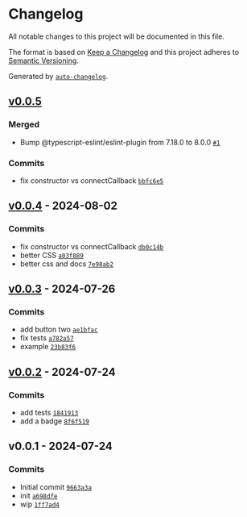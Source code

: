 # Changelog

All notable changes to this project will be documented in this file.

The format is based on [Keep a Changelog](https://keepachangelog.com/en/1.0.0/)
and this project adheres to [Semantic Versioning](https://semver.org/spec/v2.0.0.html).

Generated by [`auto-changelog`](https://github.com/CookPete/auto-changelog).

## [v0.0.5](https://github.com/substrate-system/button-element/compare/v0.0.4...v0.0.5)

### Merged

- Bump @typescript-eslint/eslint-plugin from 7.18.0 to 8.0.0 [`#1`](https://github.com/substrate-system/button-element/pull/1)

### Commits

- fix constructor vs connectCallback [`bbfc6e5`](https://github.com/substrate-system/button-element/commit/bbfc6e57643ea4661580f9115406402b8e8eea2b)

## [v0.0.4](https://github.com/substrate-system/button-element/compare/v0.0.3...v0.0.4) - 2024-08-02

### Commits

- fix constructor vs connectCallback [`db0c14b`](https://github.com/substrate-system/button-element/commit/db0c14b6b5b1328de51b9dbabbc93a4d4b9ffbb8)
- better CSS [`a03f889`](https://github.com/substrate-system/button-element/commit/a03f889c04092d80278bdbc5919a80c8681a6fa9)
- better css and docs [`7e98ab2`](https://github.com/substrate-system/button-element/commit/7e98ab2d91c8936bcc7dc42ccda6827526ca0a8d)

## [v0.0.3](https://github.com/substrate-system/button-element/compare/v0.0.2...v0.0.3) - 2024-07-26

### Commits

- add button two [`ae1bfac`](https://github.com/substrate-system/button-element/commit/ae1bfac80b47d1ae4c8d771e78eef86af4df1781)
- fix tests [`a782a57`](https://github.com/substrate-system/button-element/commit/a782a570396b5a23a22b37f3c27fadee0e8d28c2)
- example [`23b83f6`](https://github.com/substrate-system/button-element/commit/23b83f638e6a0218da9cb4597dbf5fa484b2045c)

## [v0.0.2](https://github.com/substrate-system/button-element/compare/v0.0.1...v0.0.2) - 2024-07-24

### Commits

- add tests [`1841913`](https://github.com/substrate-system/button-element/commit/18419135c6025383bf7d8945a1d39227df4648ff)
- add a badge [`8f6f519`](https://github.com/substrate-system/button-element/commit/8f6f519c99299519bfa94d78b57e1b5ed5f2dbf0)

## v0.0.1 - 2024-07-24

### Commits

- Initial commit [`9663a3a`](https://github.com/substrate-system/button-element/commit/9663a3afd5f02248d358e0611708c60db006e33e)
- init [`a698dfe`](https://github.com/substrate-system/button-element/commit/a698dfe99254b95d2c43ceceba8cbc0675e2018c)
- wip [`1ff7ad4`](https://github.com/substrate-system/button-element/commit/1ff7ad4a1e586127b48d936e6a2aab667a6b3352)
